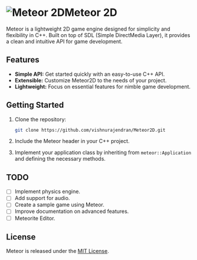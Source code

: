 
# ![Meteor 2D](https://imgbkt-rgon.s3.ap-south-1.amazonaws.com/meteor64.png)Meteor 2D  

Meteor is a lightweight 2D game engine designed for simplicity and flexibility in C++. Built on top of SDL (Simple DirectMedia Layer), it provides a clean and intuitive API for game development.

## Features

- **Simple API:** Get started quickly with an easy-to-use C++ API.
- **Extensible:** Customize Meteor2D to the needs of your project.
- **Lightweight:** Focus on essential features for nimble game development.

## Getting Started

1. Clone the repository:

    ```bash
    git clone https://github.com/vishnurajendran/Meteor2D.git
    ```

2. Include the Meteor header in your C++ project.

3. Implement your application class by inheriting from `meteor::Application` and defining the necessary methods.

## TODO

- [ ] Implement physics engine.
- [ ] Add support for audio.
- [ ] Create a sample game using Meteor.
- [ ] Improve documentation on advanced features.
- [ ] Meteorite Editor.

## License

Meteor is released under the [MIT License](LICENSE).
